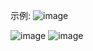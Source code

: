 

示例:
![image](https://github.com/user-attachments/assets/f8afe34a-35b7-4fc0-a21d-ff8aa58d62d7)

![image](https://github.com/user-attachments/assets/a6c9bdc7-01cf-43fa-96a9-41f196e4b05b)
![image](https://github.com/user-attachments/assets/311eb11d-e000-4acd-842a-1cbac3106232)


